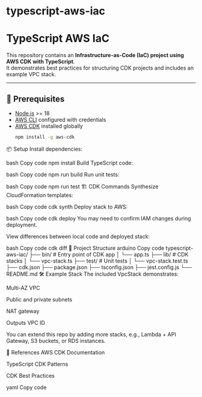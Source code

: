 # typescript-aws-iac

# TypeScript AWS IaC

This repository contains an **Infrastructure-as-Code (IaC) project using AWS CDK with TypeScript**.  
It demonstrates best practices for structuring CDK projects and includes an example VPC stack.

---

## 🚀 Prerequisites

- [Node.js](https://nodejs.org/) >= 18
- [AWS CLI](https://aws.amazon.com/cli/) configured with credentials
- [AWS CDK](https://docs.aws.amazon.com/cdk/latest/guide/getting_started.html) installed globally
  ```bash
  npm install -g aws-cdk
📦 Setup
Install dependencies:

bash
Copy code
npm install
Build TypeScript code:

bash
Copy code
npm run build
Run unit tests:

bash
Copy code
npm run test
🏗️ CDK Commands
Synthesize CloudFormation templates:

bash
Copy code
cdk synth
Deploy stack to AWS:

bash
Copy code
cdk deploy
You may need to confirm IAM changes during deployment.

View differences between local code and deployed stack:

bash
Copy code
cdk diff
📂 Project Structure
arduino
Copy code
typescript-aws-iac/
├── bin/              # Entry point of CDK app
│   └── app.ts
├── lib/              # CDK stacks
│   └── vpc-stack.ts
├── test/             # Unit tests
│   └── vpc-stack.test.ts
├── cdk.json
├── package.json
├── tsconfig.json
├── jest.config.js
└── README.md
🛠️ Example Stack
The included VpcStack demonstrates:

Multi-AZ VPC

Public and private subnets

NAT gateway

Outputs VPC ID

You can extend this repo by adding more stacks, e.g., Lambda + API Gateway, S3 buckets, or RDS instances.

📖 References
AWS CDK Documentation

TypeScript CDK Patterns

CDK Best Practices

yaml
Copy code

